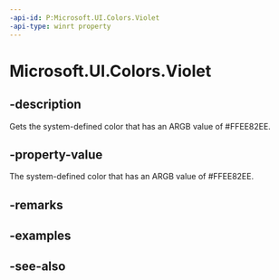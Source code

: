 ```yaml
---
-api-id: P:Microsoft.UI.Colors.Violet
-api-type: winrt property
---
```


<!-- Property syntax
public Windows.UI.Color Violet { get; }
-->

# Microsoft.UI.Colors.Violet

## -description

Gets the system-defined color that has an ARGB value of #FFEE82EE.

## -property-value

The system-defined color that has an ARGB value of #FFEE82EE.

## -remarks

## -examples

## -see-also
